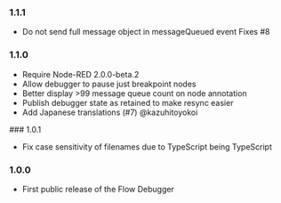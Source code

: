 ### 1.1.1

 - Do not send full message object in messageQueued event Fixes #8

### 1.1.0

 - Require Node-RED 2.0.0-beta.2
 - Allow debugger to pause just breakpoint nodes
 - Better display >99 message queue count on node annotation
 - Publish debugger state as retained to make resync easier
 - Add Japanese translations (#7) @kazuhitoyokoi

### 1.0.1

 - Fix case sensitivity of filenames due to TypeScript being TypeScript

### 1.0.0

 - First public release of the Flow Debugger
